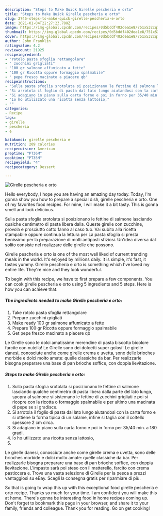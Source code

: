 ```yaml
---
description: "Steps to Make Quick Girelle pescheria e orto"
title: "Steps to Make Quick Girelle pescheria e orto"
slug: 2745-steps-to-make-quick-girelle-pescheria-e-orto
date: 2021-01-04T22:27:23.788Z
image: https://img-global.cpcdn.com/recipes/0d5bddf402dea1e8/751x532cq70/girelle-pescheria-e-orto-recipe-main-photo.jpg
thumbnail: https://img-global.cpcdn.com/recipes/0d5bddf402dea1e8/751x532cq70/girelle-pescheria-e-orto-recipe-main-photo.jpg
cover: https://img-global.cpcdn.com/recipes/0d5bddf402dea1e8/751x532cq70/girelle-pescheria-e-orto-recipe-main-photo.jpg
author: John Franklin
ratingvalue: 4.2
reviewcount: 21925
recipeingredient:
- "rotolo pasta sfoglia rettangolare"
- " zucchini grigliati"
- "100 gr salmone affumicato a fette"
- "100 gr Ricotta oppure formaggio spalmabile"
- " pepe fresco macinato a piacere qb"
recipeinstructions:
- "Sulla pasta sfoglia srotolata si posizionano le fettine di salmone lasciando qualche centimetro di pasta libera dalla parte del lato lungo, spopra al salmone si sistemano le fettine di zucchini grigliati e poi si ricopre con la ricotta o formaggio spalmabile e per ultimo una macinata di pepe se si gradisce."
- "Si arrotola il foglio di pasta dal lato lungo aiutandosi con la carta forno e si ottiene la forma tipica di un salame, infine si taglia con il coltello spessore 2 cm circa."
- "Si adagiano in piano sulla carta forno e poi in forno per 35/40 min. a 180 gradi."
- "Io ho utilizzato una ricotta senza lattosio,"
- ""
categories:
- Recipe
tags:
- girelle
- pescheria
- e

katakunci: girelle pescheria e 
nutrition: 209 calories
recipecuisine: American
preptime: "PT36M"
cooktime: "PT35M"
recipeyield: "4"
recipecategory: Dessert

---
```



![Girelle pescheria e orto](https://img-global.cpcdn.com/recipes/0d5bddf402dea1e8/751x532cq70/girelle-pescheria-e-orto-recipe-main-photo.jpg)

Hello everybody, I hope you are having an amazing day today. Today, I'm gonna show you how to prepare a special dish, girelle pescheria e orto. One of my favorites food recipes. For mine, I will make it a bit tasty. This is gonna smell and look delicious.

Sulla pasta sfoglia srotolata si posizionano le fettine di salmone lasciando qualche centimetro di pasta libera dalla. Queste girelle con zucchine, provola e prosciutto cotto fanno al caso tuo. Vai subito alla ricetta stampabile oppure continua la lettura per La pasta sfoglia si presta benissimo per la preparazione di molti antipasti sfiziosi. Un&#39;idea diversa dal solito consiste nel realizzare delle girelle che possono.

Girelle pescheria e orto is one of the most well liked of current trending meals in the world. It's enjoyed by millions daily. It is simple, it's fast, it tastes yummy. Girelle pescheria e orto is something which I've loved my entire life. They're nice and they look wonderful.


To begin with this recipe, we have to first prepare a few components. You can cook girelle pescheria e orto using 5 ingredients and 5 steps. Here is how you can achieve that.

<!--inarticleads1-->

##### The ingredients needed to make Girelle pescheria e orto:

1. Take rotolo pasta sfoglia rettangolare
1. Prepare  zucchini grigliati
1. Make ready 100 gr salmone affumicato a fette
1. Prepare 100 gr Ricotta oppure formaggio spalmabile
1. Get  pepe fresco macinato a piacere qb


Le Girelle sono le dolci amatissime merendine di pasta biscotto bicolore farcite con nutella! Le Girelle sono dei dolcetti super golosi! Le girelle danesi, conosciute anche come girelle crema e uvetta, sono delle brioches morbide e dolci molto amate: quelle classiche da bar. Per realizzarle bisogna preparare una base di pan brioche soffice, con doppia lievitazione. 

<!--inarticleads2-->

##### Steps to make Girelle pescheria e orto:

1. Sulla pasta sfoglia srotolata si posizionano le fettine di salmone lasciando qualche centimetro di pasta libera dalla parte del lato lungo, spopra al salmone si sistemano le fettine di zucchini grigliati e poi si ricopre con la ricotta o formaggio spalmabile e per ultimo una macinata di pepe se si gradisce.
1. Si arrotola il foglio di pasta dal lato lungo aiutandosi con la carta forno e si ottiene la forma tipica di un salame, infine si taglia con il coltello spessore 2 cm circa.
1. Si adagiano in piano sulla carta forno e poi in forno per 35/40 min. a 180 gradi.
1. Io ho utilizzato una ricotta senza lattosio,
1. 


Le girelle danesi, conosciute anche come girelle crema e uvetta, sono delle brioches morbide e dolci molto amate: quelle classiche da bar. Per realizzarle bisogna preparare una base di pan brioche soffice, con doppia lievitazione. L&#39;impasto sarà poi steso con il matterello, farcito con crema pasticcera e. Trova una vasta selezione di Girelle per la pesca a prezzi vantaggiosi su eBay. Scegli la consegna gratis per riparmiare di più. 

So that is going to wrap this up with this exceptional food girelle pescheria e orto recipe. Thanks so much for your time. I am confident you will make this at home. There's gonna be interesting food in home recipes coming up. Don't forget to bookmark this page in your browser, and share it to your family, friends and colleague. Thank you for reading. Go on get cooking!
